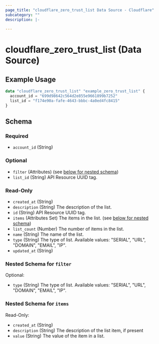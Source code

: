 ```yaml
---
page_title: "cloudflare_zero_trust_list Data Source - Cloudflare"
subcategory: ""
description: |-
  
---
```


# cloudflare_zero_trust_list (Data Source)



## Example Usage

```terraform
data "cloudflare_zero_trust_list" "example_zero_trust_list" {
  account_id = "699d98642c564d2e855e9661899b7252"
  list_id = "f174e90a-fafe-4643-bbbc-4a0ed4fc8415"
}
```

<!-- schema generated by tfplugindocs -->
## Schema

### Required

- `account_id` (String)

### Optional

- `filter` (Attributes) (see [below for nested schema](#nestedatt--filter))
- `list_id` (String) API Resource UUID tag.

### Read-Only

- `created_at` (String)
- `description` (String) The description of the list.
- `id` (String) API Resource UUID tag.
- `items` (Attributes Set) The items in the list. (see [below for nested schema](#nestedatt--items))
- `list_count` (Number) The number of items in the list.
- `name` (String) The name of the list.
- `type` (String) The type of list.
Available values: "SERIAL", "URL", "DOMAIN", "EMAIL", "IP".
- `updated_at` (String)

<a id="nestedatt--filter"></a>
### Nested Schema for `filter`

Optional:

- `type` (String) The type of list.
Available values: "SERIAL", "URL", "DOMAIN", "EMAIL", "IP".


<a id="nestedatt--items"></a>
### Nested Schema for `items`

Read-Only:

- `created_at` (String)
- `description` (String) The description of the list item, if present
- `value` (String) The value of the item in a list.


